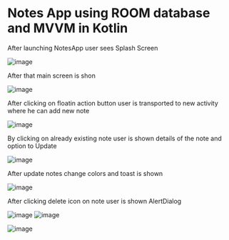 # Notes App using ROOM database and MVVM in Kotlin

After launching NotesApp user sees Splash Screen

![image](https://user-images.githubusercontent.com/84230029/192519566-0bff3f4f-8f8a-40cf-ac49-7cba72ec51e8.png)

After that main screen is shon

![image](https://user-images.githubusercontent.com/84230029/192511168-0a98d11f-f378-48d3-b792-679d0b3e72b9.png)


After clicking on floatin action button user is transported to new activity where he can add new note

![image](https://user-images.githubusercontent.com/84230029/192511805-f983d133-eee8-48b9-8523-53b5217b6a3b.png)


By clicking on already existing note user is shown details of the note and option to Update 

![image](https://user-images.githubusercontent.com/84230029/192512197-b67df73b-1ebd-40d8-9a70-84a9b4164109.png)

After update notes change colors and toast is shown

![image](https://user-images.githubusercontent.com/84230029/192512377-e04f8650-3ff4-4b29-9720-7bf6143cdf27.png)

After clicking delete icon on note user is shown AlertDialog

![image](https://user-images.githubusercontent.com/84230029/192514755-19de2602-2f18-49ea-8def-db4a2f52732d.png)
![image](https://user-images.githubusercontent.com/84230029/192514882-7ace9234-d9e7-4811-b041-8c0bcf842e0a.png)


![image](https://user-images.githubusercontent.com/84230029/192516556-a6a8a21d-0bf2-4b4d-bb6f-4bd26d391893.png)



